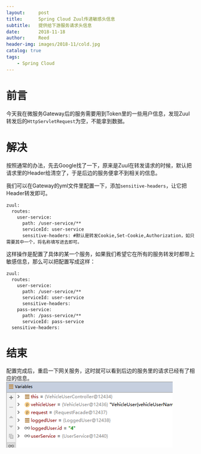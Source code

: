 ```yaml
---
layout:     post
title:      Spring Cloud Zuul传递敏感头信息
subtitle:   提供给下游服务请求头信息
date:       2018-11-18
author:     Reed
header-img: images/2018-11/cold.jpg
catalog: true
tags:
    - Spring Cloud
---
```


# 前言
今天我在微服务Gateway后的服务需要用到Token里的一些用户信息，发现Zuul转发后的`HttpServletRequest`为空，不能拿到数据。
# 解决
按照通常的办法，先去Google找了一下，原来是Zuul在转发请求的时候，默认把请求里的Header给清空了，于是后边的服务便拿不到相关的信息。

我们可以在Gateway的yml文件里配置一下，添加`sensitive-headers`，让它把Header转发即可。
```
zuul:
  routes:
    user-service:
      path: /user-service/**
      serviceId: user-service
      sensitive-headers: #默认是转发Cookie,Set-Cookie,Authorization，如只需要其中一个，将名称填写进去即可。
```
这样操作是配置了具体的某一个服务，如果我们希望它在所有的服务转发时都带上敏感信息，那么可以把配置写成这样：
```
zuul:
  routes:
    user-service:
      path: /user-service/**
      serviceId: user-service
      sensitive-headers:
    pass-service:
      path: /pass-service/**
      serviceId: pass-service
  sensitive-headers:
```
# 结束
配置完成后，重启一下网关服务，这时就可以看到后边的服务里的请求已经有了相应的信息。
![](/images/2018-11/TIM20181118134918.png)